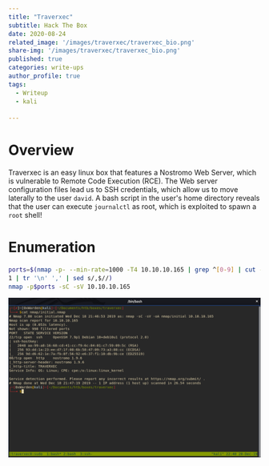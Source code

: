 ```yaml
---
title: "Traverxec"
subtitle: Hack The Box
date: 2020-08-24
related_image: '/images/traverxec/traverxec_bio.png'
share-img: '/images/traverxec/traverxec_bio.png'
published: true
categories: write-ups
author_profile: true
tags:
  - Writeup
  - kali
  
---
```


# Overview

Traverxec is an easy linux box that features a Nostromo Web Server, which is vulnerable to Remote Code Execution (RCE). The Web server configuration files lead us to SSH credentials, which allow us to move laterally to the user `david`. A bash script in the user's home directory reveals that the user can execute `journalctl` as root, which is exploited to spawn a `root` shell!

# Enumeration

```bash
ports=$(nmap -p- --min-rate=1000 -T4 10.10.10.165 | grep ^[0-9] | cut -d '/' -f
1 | tr '\n' ',' | sed s/,$//)
nmap -p$ports -sC -sV 10.10.10.165
```

![Initial NMAP](/images/traverxec/nmap.png)